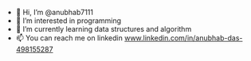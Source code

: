 - 👋 Hi, I’m @anubhab7111
- 👀 I’m interested in programming
- 🌱 I’m currently learning data structures and algorithm
- 📫 You can reach me on linkedin www.linkedin.com/in/anubhab-das-498155287 



<!---
anubhab7111/anubhab7111 is a ✨ special ✨ repository because its `README.md` (this file) appears on your GitHub profile.
You can click the Preview link to take a look at your changes.
--->
